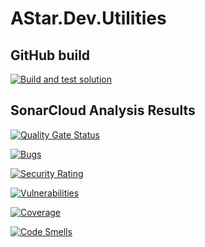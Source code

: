 # AStar.Dev.Utilities

## GitHub build

[![Build and test solution](https://github.com/jbarden/astar-dev-utilities/actions/workflows/dotnet.yml/badge.svg)](https://github.com/jbarden/astar-dev-utilities/actions/workflows/dotnet.yml)

## SonarCloud Analysis Results

[![Quality Gate Status](https://sonarcloud.io/api/project_badges/measure?project=jbarden_astar-dev-utilities&metric=alert_status)](https://sonarcloud.io/summary/new_code?id=jbarden_astar-dev-utilities)

[![Bugs](https://sonarcloud.io/api/project_badges/measure?project=jbarden_astar-dev-utilities&metric=bugs)](https://sonarcloud.io/summary/new_code?id=jbarden_astar-dev-utilities)

[![Security Rating](https://sonarcloud.io/api/project_badges/measure?project=jbarden_astar-dev-utilities&metric=security_rating)](https://sonarcloud.io/summary/new_code?id=jbarden_astar-dev-utilities)

[![Vulnerabilities](https://sonarcloud.io/api/project_badges/measure?project=jbarden_astar-dev-utilities&metric=vulnerabilities)](https://sonarcloud.io/summary/new_code?id=jbarden_astar-dev-utilities)

[![Coverage](https://sonarcloud.io/api/project_badges/measure?project=jbarden_astar-dev-utilities&metric=coverage)](https://sonarcloud.io/summary/new_code?id=jbarden_astar-dev-utilities)

[![Code Smells](https://sonarcloud.io/api/project_badges/measure?project=jbarden_astar-dev-utilities&metric=code_smells)](https://sonarcloud.io/summary/new_code?id=jbarden_astar-dev-utilities)

